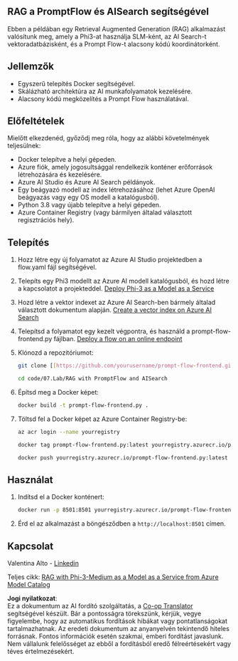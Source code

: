 <!--
CO_OP_TRANSLATOR_METADATA:
{
  "original_hash": "8ec74e4a49934dad78bc52dcb898359c",
  "translation_date": "2025-07-16T17:10:15+00:00",
  "source_file": "code/07.Lab/RAG_with_PromptFlow_and_AISearch/README.md",
  "language_code": "hu"
}
-->
## RAG a PromptFlow és AISearch segítségével

Ebben a példában egy Retrieval Augmented Generation (RAG) alkalmazást valósítunk meg, amely a Phi3-at használja SLM-ként, az AI Search-t vektoradatbázisként, és a Prompt Flow-t alacsony kódú koordinátorként.

## Jellemzők

- Egyszerű telepítés Docker segítségével.
- Skálázható architektúra az AI munkafolyamatok kezelésére.
- Alacsony kódú megközelítés a Prompt Flow használatával.

## Előfeltételek

Mielőtt elkezdenéd, győződj meg róla, hogy az alábbi követelmények teljesülnek:

- Docker telepítve a helyi gépeden.
- Azure fiók, amely jogosultsággal rendelkezik konténer erőforrások létrehozására és kezelésére.
- Azure AI Studio és Azure AI Search példányok.
- Egy beágyazó modell az index létrehozásához (lehet Azure OpenAI beágyazás vagy egy OS modell a katalógusból).
- Python 3.8 vagy újabb telepítve a helyi gépeden.
- Azure Container Registry (vagy bármilyen általad választott regisztrációs hely).

## Telepítés

1. Hozz létre egy új folyamatot az Azure AI Studio projektedben a flow.yaml fájl segítségével.
2. Telepíts egy Phi3 modellt az Azure AI modell katalógusból, és hozd létre a kapcsolatot a projekteddel. [Deploy Phi-3 as a Model as a Service](https://learn.microsoft.com/azure/machine-learning/how-to-deploy-models-phi-3?view=azureml-api-2&tabs=phi-3-mini)
3. Hozd létre a vektor indexet az Azure AI Search-ben bármely általad választott dokumentum alapján. [Create a vector index on Azure AI Search](https://learn.microsoft.com/azure/search/search-how-to-create-search-index?tabs=portal)
4. Telepítsd a folyamatot egy kezelt végpontra, és használd a prompt-flow-frontend.py fájlban. [Deploy a flow on an online endpoint](https://learn.microsoft.com/azure/ai-studio/how-to/flow-deploy)
5. Klónozd a repozitóriumot:

    ```sh
    git clone [[https://github.com/yourusername/prompt-flow-frontend.git](https://github.com/microsoft/Phi-3CookBook.git)](https://github.com/microsoft/Phi-3CookBook.git)
    
    cd code/07.Lab/RAG with PromptFlow and AISearch
    ```

6. Építsd meg a Docker képet:

    ```sh
    docker build -t prompt-flow-frontend.py .
    ```

7. Töltsd fel a Docker képet az Azure Container Registry-be:

    ```sh
    az acr login --name yourregistry
    
    docker tag prompt-flow-frontend.py:latest yourregistry.azurecr.io/prompt-flow-frontend.py:latest
    
    docker push yourregistry.azurecr.io/prompt-flow-frontend.py:latest
    ```

## Használat

1. Indítsd el a Docker konténert:

    ```sh
    docker run -p 8501:8501 yourregistry.azurecr.io/prompt-flow-frontend.py:latest
    ```

2. Érd el az alkalmazást a böngésződben a `http://localhost:8501` címen.

## Kapcsolat

Valentina Alto - [Linkedin](https://www.linkedin.com/in/valentina-alto-6a0590148/)

Teljes cikk: [RAG with Phi-3-Medium as a Model as a Service from Azure Model Catalog](https://medium.com/@valentinaalto/rag-with-phi-3-medium-as-a-model-as-a-service-from-azure-model-catalog-62e1411948f3)

**Jogi nyilatkozat**:  
Ez a dokumentum az AI fordító szolgáltatás, a [Co-op Translator](https://github.com/Azure/co-op-translator) segítségével készült. Bár a pontosságra törekszünk, kérjük, vegye figyelembe, hogy az automatikus fordítások hibákat vagy pontatlanságokat tartalmazhatnak. Az eredeti dokumentum az anyanyelvén tekintendő hiteles forrásnak. Fontos információk esetén szakmai, emberi fordítást javaslunk. Nem vállalunk felelősséget az ebből a fordításból eredő félreértésekért vagy téves értelmezésekért.